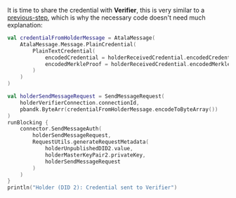 It is time to share the credential with **Verifier**, this is very similar to a [previous-step](../issuer-share-credential.md), which is why the necessary code doesn't need much explanation:

```kotlin
val credentialFromHolderMessage = AtalaMessage(
    AtalaMessage.Message.PlainCredential(
        PlainTextCredential(
            encodedCredential = holderReceivedCredential.encodedCredential,
            encodedMerkleProof = holderReceivedCredential.encodedMerkleProof
        )
    )
)

val holderSendMessageRequest = SendMessageRequest(
    holderVerifierConnection.connectionId,
    pbandk.ByteArr(credentialFromHolderMessage.encodeToByteArray())
)
runBlocking {
    connector.SendMessageAuth(
        holderSendMessageRequest,
        RequestUtils.generateRequestMetadata(
            holderUnpublishedDID2.value,
            holderMasterKeyPair2.privateKey,
            holderSendMessageRequest
        )
    )
}
println("Holder (DID 2): Credential sent to Verifier")
```